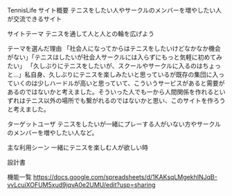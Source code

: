 TennisLife
サイト概要
テニスをしたい人やサークルのメンバーを増やしたい人が交流できるサイト

サイトテーマ
テニスを通して人と人との輪を広げよう

テーマを選んだ理由
「社会人になってからはテニスをしたいけどなかなか機会がない」「テニスはしたいが社会人サークルには入らずにもっと気軽に初めてみたい」 「久しぶりにテニスをしたいが、スクールやサークルに入るのはちょっと…」私自身、久しぶりにテニスを楽しみたいと思っているが既存の集団に入っていくのは少しハードルが高いと思っていて、こういうサービスがあると需要があるのではないかと考えました。そういった人でも一から人間関係を作れるといずれはテニス以外の場所でも繋がれるのではないかと思い、このサイトを作ろうと考えました。

ターゲットユーザ
テニスをしたいが一緒にプレーする人がいない方やサークルのメンバーを増やしたい人など。

主な利用シーン
一緒にテニスを楽しむ人が欲しい時

設計書

機能一覧
https://docs.google.com/spreadsheets/d/1KAKsqLMgekhINJqB-vvLcuiXOFUM5xud9jqvA0e2UMU/edit?usp=sharing